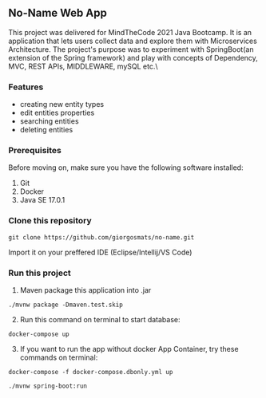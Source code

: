 ## No-Name Web App

This project was delivered for MindTheCode 2021 Java Bootcamp.
It is an application that lets users collect data and explore them with Microservices Architecture.
The project's purpose was to experiment with SpringBoot(an extension of the Spring framework) and play with concepts of Dependency, MVC, REST APIs, MIDDLEWARE, mySQL etc.\

### Features

* creating new entity types
* edit entities properties
* searching entities
* deleting entities


### Prerequisites

Before moving on, make sure you have the following software installed:

1. Git
2. Docker
3. Java SE 17.0.1

### Clone this repository

```$shell
git clone https://github.com/giorgosmats/no-name.git
```

Import it on your preffered IDE (Eclipse/Intellij/VS Code)

### Run this project

1. Maven package this application into .jar

```$shell
./mvnw package -Dmaven.test.skip
```

2. Run this command on terminal to start database:

```$shell
docker-compose up
```

3. If you want to run the app without docker App Container, try these commands on terminal:

```$shell
docker-compose -f docker-compose.dbonly.yml up
```
```$shell
./mvnw spring-boot:run
```


